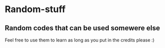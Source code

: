 # Random-stuff
<h2>Random codes that can be used somewere else</h2>

Feel free to use them to learn as long as you put in the credits please :)
